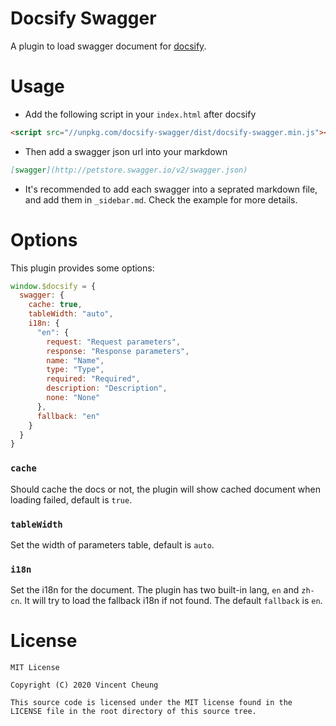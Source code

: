 Docsify Swagger
===============
A plugin to load swagger document for [docsify][1].


Usage
=====

* Add the following script in your `index.html` after docsify
```html
<script src="//unpkg.com/docsify-swagger/dist/docsify-swagger.min.js"></script>
```

* Then add a swagger json url into your markdown
```markdown
[swagger](http://petstore.swagger.io/v2/swagger.json)
```

* It's recommended to add each swagger into a seprated markdown file, and add them in `_sidebar.md`. Check the example for more details.

Options
=======

This plugin provides some options:

```javascript
window.$docsify = {
  swagger: {
    cache: true,
    tableWidth: "auto",
    i18n: {
      "en": {
        request: "Request parameters",
        response: "Response parameters",
        name: "Name",
        type: "Type",
        required: "Required",
        description: "Description",
        none: "None"
      },
      fallback: "en"
    }
  }
}
```

### `cache`

Should cache the docs or not, the plugin will show cached document when loading failed, default is `true`.

### `tableWidth`

Set the width of parameters table, default is `auto`.

### `i18n`

Set the i18n for the document. The plugin has two built-in lang, `en` and `zh-cn`. It will try to load the fallback i18n if not found. The default `fallback` is `en`.

License
=======

    MIT License

	Copyright (C) 2020 Vincent Cheung

	This source code is licensed under the MIT license found in the
	LICENSE file in the root directory of this source tree.


[1]: https://docsify.js.org/